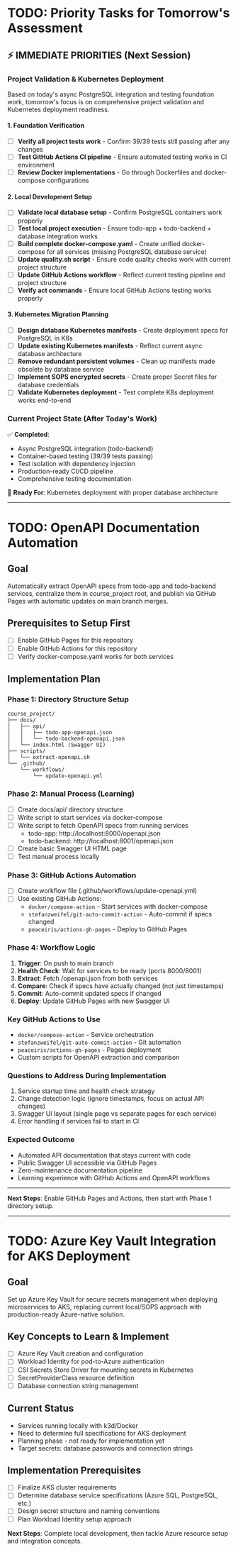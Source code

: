 # TODO: Priority Tasks for Tomorrow's Assessment

## ⚡ IMMEDIATE PRIORITIES (Next Session)

### Project Validation & Kubernetes Deployment
Based on today's async PostgreSQL integration and testing foundation work, tomorrow's focus is on comprehensive project validation and Kubernetes deployment readiness.

#### 1. Foundation Verification
- [ ] **Verify all project tests work** - Confirm 39/39 tests still passing after any changes
- [ ] **Test GitHub Actions CI pipeline** - Ensure automated testing works in CI environment
- [ ] **Review Docker implementations** - Go through Dockerfiles and docker-compose configurations

#### 2. Local Development Setup
- [ ] **Validate local database setup** - Confirm PostgreSQL containers work properly
- [ ] **Test local project execution** - Ensure todo-app + todo-backend + database integration works
- [ ] **Build complete docker-compose.yaml** - Create unified docker-compose for all services (missing PostgreSQL database service)
- [ ] **Update quality.sh script** - Ensure code quality checks work with current project structure
- [ ] **Update GitHub Actions workflow** - Reflect current testing pipeline and project structure
- [ ] **Verify act commands** - Ensure local GitHub Actions testing works properly

#### 3. Kubernetes Migration Planning
- [ ] **Design database Kubernetes manifests** - Create deployment specs for PostgreSQL in K8s
- [ ] **Update existing Kubernetes manifests** - Reflect current async database architecture
- [ ] **Remove redundant persistent volumes** - Clean up manifests made obsolete by database service
- [ ] **Implement SOPS encrypted secrets** - Create proper Secret files for database credentials
- [ ] **Validate Kubernetes deployment** - Test complete K8s deployment works end-to-end

### Current Project State (After Today's Work)
✅ **Completed**: 
- Async PostgreSQL integration (todo-backend)
- Container-based testing (39/39 tests passing)
- Test isolation with dependency injection
- Production-ready CI/CD pipeline
- Comprehensive testing documentation

🎯 **Ready For**: Kubernetes deployment with proper database architecture

---

# TODO: OpenAPI Documentation Automation

## Goal
Automatically extract OpenAPI specs from todo-app and todo-backend services, centralize them in course_project root, and publish via GitHub Pages with automatic updates on main branch merges.

## Prerequisites to Setup First
- [ ] Enable GitHub Pages for this repository
- [ ] Enable GitHub Actions for this repository
- [ ] Verify docker-compose.yaml works for both services

## Implementation Plan

### Phase 1: Directory Structure Setup
```
course_project/
├── docs/
│   ├── api/
│   │   ├── todo-app-openapi.json
│   │   └── todo-backend-openapi.json
│   └── index.html (Swagger UI)
├── scripts/
│   └── extract-openapi.sh
└── .github/
    └── workflows/
        └── update-openapi.yml
```

### Phase 2: Manual Process (Learning)
- [ ] Create docs/api/ directory structure
- [ ] Write script to start services via docker-compose
- [ ] Write script to fetch OpenAPI specs from running services
  - todo-app: http://localhost:8000/openapi.json
  - todo-backend: http://localhost:8001/openapi.json
- [ ] Create basic Swagger UI HTML page
- [ ] Test manual process locally

### Phase 3: GitHub Actions Automation
- [ ] Create workflow file (.github/workflows/update-openapi.yml)
- [ ] Use existing GitHub Actions:
  - `docker/compose-action` - Start services with docker-compose
  - `stefanzweifel/git-auto-commit-action` - Auto-commit if specs changed
  - `peaceiris/actions-gh-pages` - Deploy to GitHub Pages

### Phase 4: Workflow Logic
1. **Trigger**: On push to main branch
2. **Health Check**: Wait for services to be ready (ports 8000/8001)
3. **Extract**: Fetch /openapi.json from both services
4. **Compare**: Check if specs have actually changed (not just timestamps)
5. **Commit**: Auto-commit updated specs if changed
6. **Deploy**: Update GitHub Pages with new Swagger UI

### Key GitHub Actions to Use
- `docker/compose-action` - Service orchestration
- `stefanzweifel/git-auto-commit-action` - Git automation
- `peaceiris/actions-gh-pages` - Pages deployment
- Custom scripts for OpenAPI extraction and comparison

### Questions to Address During Implementation
1. Service startup time and health check strategy
2. Change detection logic (ignore timestamps, focus on actual API changes)
3. Swagger UI layout (single page vs separate pages for each service)
4. Error handling if services fail to start in CI

### Expected Outcome
- Automated API documentation that stays current with code
- Public Swagger UI accessible via GitHub Pages
- Zero-maintenance documentation pipeline
- Learning experience with GitHub Actions and OpenAPI workflows

---
**Next Steps**: Enable GitHub Pages and Actions, then start with Phase 1 directory setup.

---

# TODO: Azure Key Vault Integration for AKS Deployment

## Goal
Set up Azure Key Vault for secure secrets management when deploying microservices to AKS, replacing current local/SOPS approach with production-ready Azure-native solution.

## Key Concepts to Learn & Implement
- [ ] Azure Key Vault creation and configuration
- [ ] Workload Identity for pod-to-Azure authentication
- [ ] CSI Secrets Store Driver for mounting secrets in Kubernetes
- [ ] SecretProviderClass resource definition
- [ ] Database connection string management

## Current Status
- Services running locally with k3d/Docker
- Need to determine full specifications for AKS deployment
- Planning phase - not ready for implementation yet
- Target secrets: database passwords and connection strings

## Implementation Prerequisites
- [ ] Finalize AKS cluster requirements
- [ ] Determine database service specifications (Azure SQL, PostgreSQL, etc.)
- [ ] Design secret structure and naming conventions
- [ ] Plan Workload Identity setup approach

**Next Steps**: Complete local development, then tackle Azure resource setup and integration concepts.